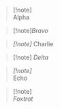 <blockquote><p>[!note]<br>Alpha</p></blockquote>

<blockquote><p>[!note]<em>Bravo</em></p></blockquote>

<blockquote><p><em>[!note]</em>
Charlie</p></blockquote>

<blockquote><p>[!note]
<em>Delta</em></p></blockquote>

<blockquote><p><em>[!note]</em><br>Echo</p></blockquote>

<blockquote><p>[!note]<br><em>Foxtrot</em></p></blockquote>
